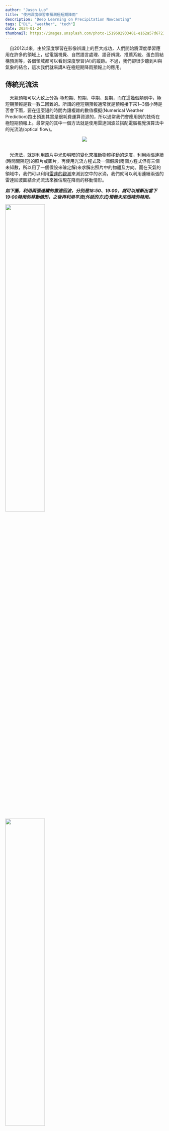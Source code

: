 ```yaml
---
author: "Jason Luo"
title: "使用深度學習來預測極短期降雨"
description: "Deep Learning on Precipitation Nowcasting"
tags: ["DL", "weather", "tech"]
date: 2024-01-24
thumbnail: https://images.unsplash.com/photo-1519692933481-e162a57d6721?q=80&w=2070&auto=format&fit=crop&ixlib=rb-4.0.3&ixid=M3wxMjA3fDB8MHxwaG90by1wYWdlfHx8fGVufDB8fHx8fA%3D%3D
---
```

&emsp;自2012以來，由於深度學習在影像辨識上的巨大成功，人們開始將深度學習應用在許多的領域上，從電腦視覺、自然語言處理、語音辨識、推薦系統、蛋白質結構預測等，各個領域都可以看到深度學習(AI)的蹤跡。不過，我們卻很少聽到AI與氣象的結合，這次我們就來講AI在極短期降雨預報上的應用。

<!--more-->

## 傳統光流法
&emsp;天氣預報可以大致上分為-極短期、短期、中期、長期，而在這幾個類別中，極短期預報是數一數二困難的。所謂的極短期預報通常就是預報接下來1~3個小時是否會下雨，要在這麼短的時間內讓複雜的數值模擬(Numerical Weather Prediction)跑出預測其實是很耗費運算資源的，所以通常我們會應用別的技術在極短期預報上。最常見的其中一個方法就是使用雷達回波並搭配電腦視覺演算法中的光流法(optical flow)。
<center>
<img src="https://i.imgur.com/TggdNMT.png"></img>
</center>
<br>

&emsp;光流法，就是利用照片中光影明暗的變化來推斷物體移動的速度，利用兩張連續(時間間隔短)的照片或圖片，再使用光流方程式及一個假設(兩個方程式但有三個未知數，所以用了一個假設來確定解)來求解出照片中的物體及方向。而在天氣的領域中，我們可以利用[雷達的觀測](https://www.cwa.gov.tw/V8/C/W/OBS_Radar.html)來測到空中的水滴，我們就可以利用連續兩張的雷達回波圖結合光流法來推估現在降雨的移動情形。

***如下圖，利用兩張連續的雷達回波，分別是18:50、19:00，就可以推斷出當下19:00降雨的移動情形，之後再利用平流(外延的方式)預報未來短時的降雨。***

<img src="https://i.imgur.com/uGiKIEO.png" style="width:50%">

<img src="https://i.imgur.com/sntvWS0.png" style="width: 50%">
<br>
<br>

利用上述兩張雷達回波，藉由**光流法**計算出下圖的移動向量(motion vector)
<center><img src="https://i.imgur.com/Oqz1t1e.png" style="width:70%"></center>
<br>

有了motion vector之後，我們就可以將雷達回波(可以想成是觀測到的雨滴)進行外延，而得到未來降雨的走向。
<center><img src="https://i.imgur.com/AvVWWoz.gif" style="width:80%"></center>


## 傳統光流法的限制
&emsp;雖然使用光流法做出的預報在非常短的時間之內有不錯的預報結果，算出來的評價分數(Threat Score)也蠻高的，但實際上在應用時仍會遇到許多的問題。像是預報出來的降雨不真實，實際看預報時會發現降雨好像只有平移而沒有增強或減弱，因為光流法只有推估出降雨的速度，但強度隨時間的變化卻無法推估出來，因此導致在預報短時間增強或減弱的降雨時(e.g.夏季的午後雷雨)，會報的很差。
&emsp;除了上述原因之外，利用光流法推估出的速度也可能不夠精確。在利用光流法的時候，其實假設了物體本身的亮度不變且兩張圖片的時間差是很小的。而在實際的情境中，雷達回波的強弱和形狀大小都有可能在短時間內有變化，而且實際作業上兩張連續的雷達回波時間差並非很小，所以以上兩點會影響到推估出的降雨速度。
&emsp;再者，光流法只能推估出當下的速度，但**不能推估出速度隨時間的變化**，所以我們其實假設了在短時間內(1小時)速度隨時間的變化是微小可忽略不計的。而這點雖然在短時間內的影響可能不大，但如果要把預報時間拉長時(~3小時)，就不能不考慮這點。所以有些[研究工作1](https://ieeexplore.ieee.org/document/9883722/)、[研究工作2](https://www.sciencedirect.com/science/article/abs/pii/S0022169419308753)試著結合物理方程(Navier-Stokes equation)來獲得雷達回波移動速度隨時間的變化，以這種方式來拉長預報的時間及準確性。

最後，總結一下上述提到使用光流法會造成的一些限制與缺點：
- 降雨強度不會隨時間改變
- 因為光流法一開始的假設和限制，推估出來的motion vector不夠精確
- 利用光流法無法推估出速度在未來的變化

## 深度學習的應用
&emsp;因為光流法本身的缺點，加上近幾年深度學習在各個領域大放異彩，所以有不少研究者開始嘗試使用深度學習在極短期降雨預報上，期望能帶來不錯的結果。

### ConvLSTM & RainNet(UNet) 
&emsp;2015年，香港科技大學及香港天文台共同發表了一篇[paper](https://arxiv.org/pdf/1506.04214.pdf)，他們提出了**ConvLSTM**，把原本處理影像的Convolution layer加上處理時間序列的LSTM合在一起，這樣就可以用神經網路處理同時擁有影像和時序的回波圖。此模型包含了Encoding Network和Forecasting Network，先將前面幾個time step的回波圖放到Encoding Network裡產生hidden state tensors，然後Forecasting Network的前面幾層是複製Encoding Network的後面幾層，再把Forecasting Network的output結合起來通過1x1 Conv得到最後的預測。

<center><img src="https://i.imgur.com/WCC7KEW.png"></center>

&emsp;除了ConvLSTM，2020年發表的[RainNet](https://gmd.copernicus.org/articles/13/2631/2020/)是使用鼎鼎大名的UNet模型架構來處理極短期預報，並在CSI(Critical Success Index)、MAE取得比光流法(Rainymotion)還要好的結果。
<center><img src="https://i.imgur.com/62fltjE.png" style="width: 80%"></center>

上圖為模型架構，input為前4個time step的回波圖，這裡的time interval為5分鐘，所以input為前20分鐘內的雷達回波，然後output則是下一個time step(5分鐘後)的預測。如果要預測更長的time step的話，則使用recursive的方式，亦即將現在的預測結果當成input繼續預測下一個時間點的降雨(此種方法即為AutoRegressive Model)。

<center><img src="https://i.imgur.com/QWpU5ZF.png" style="width:80%"></center>

此圖是RainNet跟光流法(Rainymotion)和Persistence方法的比較。可以發現在MAE、CSI threshold小於5的時候RainNet有比較好的表現。但在中、大雨的時候(threshold:10,15)的時候則會發現表現變差。

除了CSI和MAE的表現上，作者也比較了一下RainNet和Rainymotion預測出來的回波圖之間的差異。並計算了PSD(power spectral density)來表示預測跟觀測比的空間平滑程度。從下圖可以看到RainNet做出的預測比觀測平滑不少，而相較之下Rainymotion的預測就沒有那麼平滑。從PSD上也可以很明顯地看到Rainymotion的藍線跟觀測的黑線相近，但RainNet的紅線在波長較短的地方(頻率較高)就跟黑線差距很大，這也明顯代表使用深度學習時，很容易產生**模糊的預測結果。**

<center><img src="https://i.imgur.com/MiqHqao.jpg" style="width:80%"></center>

### DGMR
&emsp;不管是Unet或是ConvLSTM等不同的模型架構皆會產生**模糊的預測結果**。為了改善這個現象，DeepMind在2021年的論文嘗試使用conditional GAN來訓練模型並取得不錯的成果。他們的模型架構相比上述兩者要來得複雜許多。整個模型可以分成generator, spatial discriminator跟temporal discriminator，下圖為整個模型的架構圖。

<center><img src="https://i.imgur.com/kTnZ9uz.png" style="width: 80%"></center>
<br>

&emsp;這個模型有一個令人值得關注的地方是它可以做probabilistic forecast。因為input是random的normal distribution(上圖中的Latent Conditioning Stack)，所以使用相同的雷達回波當輸入，可以sample出不一樣的預測結果，可以做到probabilistic nowcasting。

&emsp;以下是幾個模型的比較，包括了筆者自己訓練的DGMR、沒有使用GAN training的模型(Seq2Seq)以及經過一些調整的開源專案(Rainymotion)。
從比較中可以看出Seq2Seq(沒有使用GAN訓練方式)的模型會產生出模糊的預測，而DGMR有使用GAN的方式做訓練，可以看出預測結果會比較真實。

<center>
<iframe width="560" height="315" src="https://www.youtube.com/embed/QveEN31gkRY" frameborder="0" allow="autoplay; encrypted-media" allowfullscreen></iframe>
</center>

## 小結語
&emsp;這幾年來，研究人員及科學家漸漸嘗試使用AI來做氣象相關的應用。不管是極短期的降雨預報(DGMR, RainNet)、全球預報(GraphCast, PanguWeather)、風速降尺度(WindTopo)或是應用可解釋性模型(XAI)在氣象數據上，大家漸漸意識到或許AI可以成為其中一種方法來處理氣象上的問題或做預報，同時也提供了另一個面向和角度來看氣象的問題。現在AI在氣象上的應用還在起步的階段，還有很多待解決的問題，但如果能好好的結合AI與氣象相關的知識，或許在未來能夠有不錯的成果出來，期待那一天的來臨！

## Refernece
1. [Rainymotion](https://github.com/hydrogo/rainymotion)
2. [PySteps](https://pysteps.github.io/)
3. [RainNet](https://gmd.copernicus.org/articles/13/2631/2020/)
4. [Convolutional LSTM Network: A Machine Learning Approach for Precipitation Nowcasting](https://arxiv.org/pdf/1506.04214.pdf)
5. [Improved rainfall nowcasting using Burgers’ equation](https://www.sciencedirect.com/science/article/abs/pii/S0022169419308753)
6. [Integrated Physics-Based Nowcasting Model for Precipitation Radar Image Sequence](https://ieeexplore.ieee.org/document/9883722)
7. [A review of radar-based nowcasting of precipitation and applicable machine learning techniques](https://arxiv.org/abs/2005.04988)
8. [Skilful precipitation nowcasting using deep generative models of radar](https://www.nature.com/articles/s41586-021-03854-z)


